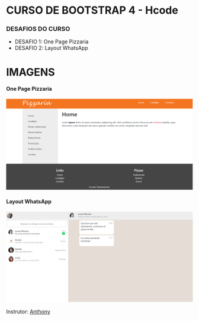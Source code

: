<h1> CURSO DE BOOTSTRAP 4 - Hcode  </h1>

<h3> DESAFIOS DO CURSO</h3>
<ul>
    <li> DESAFIO 1: One Page Pizzaria</li>
    <li> DESAFIO 2: Layout WhatsApp </li>
</ul>

<h1> IMAGENS </h1>
<h4> One Page Pizzaria </h4>
<img src="Desafio1/Desafio1.png">
<br>
<h4> Layout WhatsApp  </h4>
<img src="Desafio2/Desafio2.png">

Instrutor: <a href="https://github.com/anthonyrafa"> Anthony </a>
